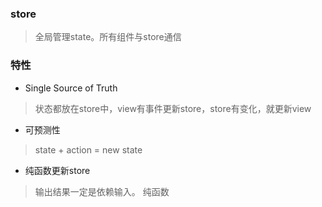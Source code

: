 ### store
> 全局管理state。所有组件与store通信

### 特性
* Single Source of Truth
> 状态都放在store中，view有事件更新store，store有变化，就更新view

* 可预测性
> state + action = new state

* 纯函数更新store
> 输出结果一定是依赖输入。  纯函数
